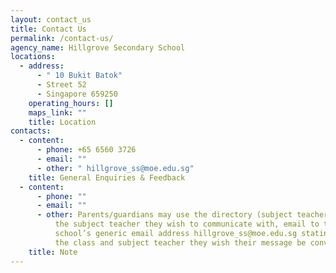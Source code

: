 ```yaml
---
layout: contact_us
title: Contact Us
permalink: /contact-us/
agency_name: Hillgrove Secondary School
locations:
  - address:
      - " 10 Bukit Batok"
      - Street 52
      - Singapore 659250
    operating_hours: []
    maps_link: ""
    title: Location
contacts:
  - content:
      - phone: +65 6560 3726
      - email: ""
      - other: " hillgrove_ss@moe.edu.sg"
    title: General Enquiries & Feedback
  - content:
      - phone: ""
      - email: ""
      - other: Parents/guardians may use the directory (subject teachers list) to locate
          the subject teacher they wish to communicate with, email to the
          school’s generic email address hillgrove_ss@moe.edu.sg stating clearly
          the class and subject teacher they wish their message be conveyed to.
    title: Note
---
```


